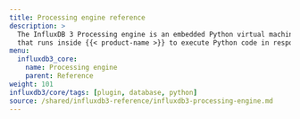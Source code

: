 ```yaml
---
title: Processing engine reference
description: >
  The InfluxDB 3 Processing engine is an embedded Python virtual machine
  that runs inside {{< product-name >}} to execute Python code in response to triggers you define without requiring external application servers or middleware.
menu:
  influxdb3_core:
    name: Processing engine
    parent: Reference
weight: 101
influxdb3/core/tags: [plugin, database, python]
source: /shared/influxdb3-reference/influxdb3-processing-engine.md
---
```


<!--
The content of this file is at
//SOURCE - content/shared/influxdb3-reference/influxdb3-processing-engine.md
-->

